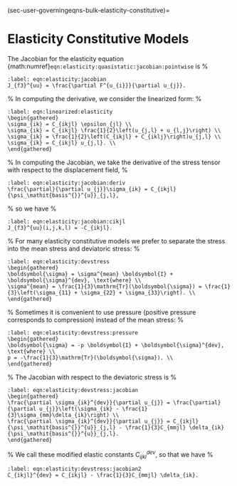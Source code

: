 (sec-user-governingeqns-bulk-elasticity-constitutive)=
# Elasticity Constitutive Models

The Jacobian for the elasticity equation {math:numref}`eqn:elasticity:quasistatic:jacobian:pointwise` is
%
```{math}
:label: eqn:elasticity:jacobian
J_{f3}^{uu} = \frac{\partial F^{u_{i}}}{\partial u_{j}}.
```
%
In computing the derivative, we consider the linearized form:
%
```{math}
:label: eqn:linearized:elasticity
\begin{gathered}
\sigma_{ik} = C_{ikjl} \epsilon_{jl} \\
\sigma_{ik} = C_{ikjl} \frac{1}{2}\left(u_{j,l} + u_{l,j}\right) \\
\sigma_{ik} = \frac{1}{2}\left(C_{ikjl} + C_{iklj}\right)u_{j,l} \\
\sigma_{ik} = C_{ikjl} u_{j,l}. \\
\end{gathered}
```
%
In computing the Jacobian, we take the derivative of the stress tensor with respect to the displacement field,
%
```{math}
:label: eqn:elasticity:jacobian:deriv
\frac{\partial}{\partial u_{j}}\sigma_{ik} = C_{ikjl} {\psi_\mathit{basis^{}}^{u}}_{j,l},
```
%
so we have
%
```{math}
:label: eqn:elasticity:jacobian:cikjl
J_{f3}^{uu}(i,j,k,l) = -C_{ikjl}.
```
%
For many elasticity constitutive models we prefer to separate the stress into the mean stress and deviatoric stress:
%
```{math}
:label: eqn:elasticity:devstress
\begin{gathered}
\boldsymbol{\sigma} = \sigma^{mean} \boldsymbol{I} + \boldsymbol{\sigma}^{dev}, \text{where} \\
\sigma^{mean} = \frac{1}{3}\mathrm{Tr}(\boldsymbol{\sigma}) = \frac{1}{3}\left(\sigma_{11} + \sigma_{22} + \sigma_{33}\right). \\
\end{gathered}
```
%
Sometimes it is convenient to use pressure (positive pressure corresponds to compression) instead of the mean stress:
%
```{math}
:label: eqn:elasticity:devstress:pressure
\begin{gathered}
\boldsymbol{\sigma} = -p \boldsymbol{I} + \boldsymbol{\sigma}^{dev}, \text{where} \\
p = -\frac{1}{3}\mathrm{Tr}(\boldsymbol{\sigma}). \\
\end{gathered}
```
%
The Jacobian with respect to the deviatoric stress is
%
```{math}
:label: eqn:elasticity:devstress:jacobian
\begin{gathered}
\frac{\partial \sigma_{ik}^{dev}}{\partial u_{j}} = \frac{\partial}{\partial u_{j}}\left(\sigma_{ik} - \frac{1}{3}\sigma_{mm}\delta_{ik}\right) \\
\frac{\partial \sigma_{ik}^{dev}}{\partial u_{j}} = C_{ikjl} {\psi_\mathit{basis^{}}^{u}}_{j,l} - \frac{1}{3}C_{mmjl} \delta_{ik}{\psi_\mathit{basis^{}}^{u}}_{j,l}.
\end{gathered}
```
%
We call these modified elastic constants $C_{ijkl}^{dev}$, so that we have
%
```{math}
:label: eqn:elasticity:devstress:jacobian2
C_{ikjl}^{dev} = C_{ikjl} - \frac{1}{3}C_{mmjl} \delta_{ik}.
```
